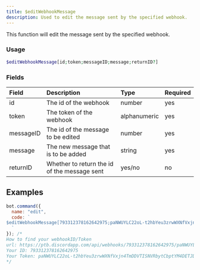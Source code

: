 ```yaml
---
title: $editWebhookMessage
description: Used to edit the message sent by the specified webhook.
---
```


This function will edit the message sent by the specified webhook.

### Usage 

```php
$editWebhookMessage[id;token;messageID;message;returnID?]
```

### Fields

| Field | Description | Type | Required |
| :--- | :--- | :--- | :--- |
| id | The id of the webhook | number | yes |
| token | The token of the webhook | alphanumeric | yes |
| messageID | The id of the message to be edited | number | yes |
| message | The new message that is to be added | string | yes |
| returnID | Whether to return the id of the message sent | yes/no | no |


## Examples

```javascript
bot.command({
  name: "edit",
  code: `
$editWebhookMessage[793312378162642975;paNWUYLC22oL-t2hbYeu3zrwWXNfVxjn4TmDDVTISNVRbytCbptYM4DETJDTPzG-1JcA;$messageID;This is a new message;no]
  `
}); /*
How to find your webhookID/Token
url: https://ptb.discordapp.com/api/webhooks/793312378162642975/paNWUYLC22oL-t2hbYeu3zrwWXNfVxjn4TmDDVTISNVRbytCbptYM4DETJDTPzG-1JcA
Your ID: 793312378162642975
Your Token: paNWUYLC22oL-t2hbYeu3zrwWXNfVxjn4TmDDVTISNVRbytCbptYM4DETJDTPzG-1JcA
*/

```
